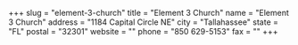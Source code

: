 +++
slug = "element-3-church"
title = "Element 3 Church"
name = "Element 3 Church"
address = "1184 Capital Circle NE"
city = "Tallahassee"
state = "FL"
postal = "32301"
website = ""
phone = "850 629-5153"
fax = ""
+++
